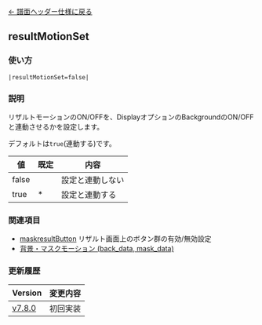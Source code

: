 [← 譜面ヘッダー仕様に戻る](dos_header.html)
## resultMotionSet

### 使い方
```
|resultMotionSet=false|
```
### 説明
リザルトモーションのON/OFFを、DisplayオプションのBackgroundのON/OFFと連動させるかを設定します。    

デフォルトは`true`(連動する)です。

|値|既定|内容|
|----|----|----|
|false||設定と連動しない|
|true|*|設定と連動する|

### 関連項目
- [maskresultButton](dos-h0044-maskresultButton.html)  リザルト画面上のボタン群の有効/無効設定
- [背景・マスクモーション (back_data, mask_data)](dos-e0004-animationData.html)  

### 更新履歴

|Version|変更内容|
|----|----|
|[v7.8.0](https://github.com/cwtickle/danoniplus/releases/tag/v7.8.0)|初回実装|